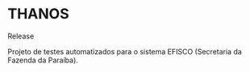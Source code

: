 # THANOS
Release

Projeto de testes automatizados para o sistema EFISCO (Secretaria da Fazenda da Paraíba).
